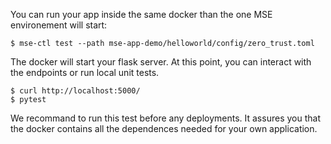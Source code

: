 You can run your app inside the same docker than the one MSE environement will start:

```{.console}
$ mse-ctl test --path mse-app-demo/helloworld/config/zero_trust.toml
```

The docker will start your flask server. At this point, you can interact with the endpoints or run local unit tests.

```{.console}
$ curl http://localhost:5000/
$ pytest
```

We recommand to run this test before any deployments. It assures you that the docker contains all the dependences needed for your own application.

